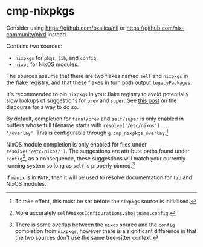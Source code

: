 # cmp-nixpkgs

Consider using https://github.com/oxalica/nil or https://github.com/nix-community/nixd instead.

Contains two sources:
* `nixpkgs` for `pkgs`, `lib`, and `config`.
* `nixos` for NixOS modules.

The sources assume that there are two flakes named `self` and `nixpkgs` in the flake registry, and that these flakes in turn both output `legacyPackages`.

It's recommended to pin `nixpkgs` in your flake registry to avoid potentially slow lookups of suggestions for `prev` and `super`.
See [this post](https://discourse.nixos.org/t/my-painpoints-with-flakes/9750/14) on the discourse for a way to do so.

By default, completion for `final/prev` and `self/super` is only enabled in buffers whose full filename starts with `resolve('/etc/nixos') .. '/overlay'`.
This is configurable through `g:cmp_nixpkgs_overlay`.[^overlay]

NixOS module completion is only enabled for files under `resolve('/etc/nixos/')`.
The suggestions are attribute paths found under `config`[^1], as a consequence, these suggestions will match your currently running system so long as `self` is properly pinned.[^howisthisdifferentfromnixpkgsconfig]

If `manix` is in `PATH`, then it will be used to resolve documentation for `lib` and NixOS modules.

[^1]: More accurately `self#nixosConfigurations.$hostname.config`.
[^overlay]: To take effect, this must be set before the `nixpkgs` source is initialised.
[^howisthisdifferentfromnixpkgsconfig]: There is some overlap between the `nixos` source and the `config` completion from `nixpkgs`, however there is a significant difference in that the two sources don't use the same tree-sitter context.
